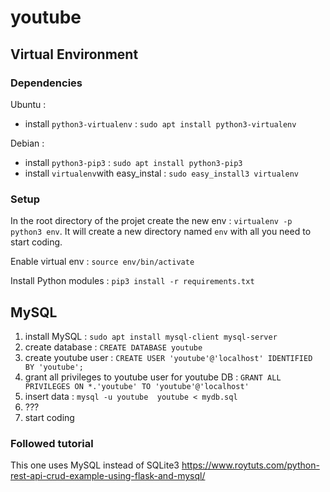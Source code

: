 # youtube

## Virtual Environment

### Dependencies
Ubuntu :
- install `python3-virtualenv` : `sudo apt install python3-virtualenv`

Debian :
- install `python3-pip3` : `sudo apt install python3-pip3`
- install `virtualenv`with easy_instal : `sudo easy_install3 virtualenv`

### Setup
In the root directory of the projet create the new env : `virtualenv -p python3 env`. It will create a new directory named `env` with all you need to start coding.

Enable virtual env : `source env/bin/activate`

Install Python modules : `pip3 install -r requirements.txt`

## MySQL

1) install MySQL :  `sudo apt install mysql-client mysql-server`
2) create database : `CREATE DATABASE youtube`
3) create youtube user : `CREATE USER 'youtube'@'localhost' IDENTIFIED BY 'youtube';`
4) grant all privileges to youtube user for youtube DB : `GRANT ALL PRIVILEGES ON *.'youtube' TO 'youtube'@'localhost'`
5) insert data : `mysql -u youtube  youtube < mydb.sql`
6) ???
7) start coding

### Followed tutorial

This one uses MySQL instead of SQLite3 https://www.roytuts.com/python-rest-api-crud-example-using-flask-and-mysql/
